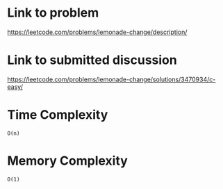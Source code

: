 # Link to problem
https://leetcode.com/problems/lemonade-change/description/

# Link to submitted discussion
https://leetcode.com/problems/lemonade-change/solutions/3470934/c-easy/

# Time Complexity
`O(n)`

# Memory Complexity
`O(1)`
